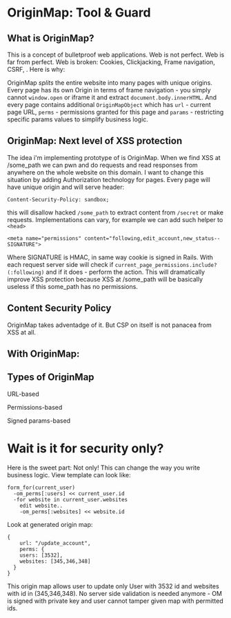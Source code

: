 # OriginMap: Tool & Guard
## What is OriginMap?
This is a concept of bulletproof web applications. Web is not perfect. Web is far from perfect. Web is broken: Cookies, Clickjacking, Frame navigation, CSRF,  .
Here is why:

OriginMap _splits_ the entire website into many pages with unique origins. Every page has its own Origin in terms of frame navigation - you simply cannot `window.open` or iframe it and extract `document.body.innerHTML`. And every page contains additional `OriginMapObject` which has `url` - current page URL, `perms` - permissions granted for this page and `params` - restricting specific params values to simplify business logic.

## OriginMap: Next level of XSS protection
The idea i'm implementing prototype of is OriginMap. When we find XSS at /some_path we can pwn and do requests and read responses from anywhere on the whole website on this domain. I want to change this situation by adding Authorization technology for pages. Every page will have unique origin and will serve header:
```
Content-Security-Policy: sandbox;
```
this will disallow hacked `/some_path` to extract content from `/secret` or make requests.
Implementations can vary, for example we can add such helper to `<head>`
```
<meta name="permissions" content="following,edit_account,new_status--SIGNATURE">
```
Where SIGNATURE is HMAC, in same way cookie is signed in Rails.
With each request server side will check if `current_page_permissions.include?(:following)` and if it does - perform the action.
This will dramatically improve XSS protection because XSS at /some_path will be basically useless if this some_path has no permissions.





## Content Security Policy
OriginMap takes adventadge of it. But CSP on itself is not panacea from XSS at all. 

## With OriginMap:


## Types of OriginMap

URL-based

Permissions-based

Signed params-based





# Wait is it for security only?
Here is the sweet part: Not only! This can change the way you write business logic. View template can look like:
```
form_for(current_user)
  -om_perms[:users] << current_user.id
  -for website in current_user.websites 
    edit website..
    -om_perms[:websites] << website.id
```

Look at generated origin map:
```
{
	url: "/update_account",
	perms: {
    users: [3532],
    websites: [345,346,348] 
  }
}
```
This origin map allows user to update only User with 3532 id and websites with id in (345,346,348). No server side validation is needed anymore - OM is signed with private key and user cannot tamper given map with permitted ids.



